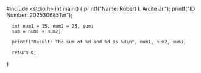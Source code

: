 #include <stdio.h>
int main() {
      printf("Name: Robert I. Arcite Jr.");
      printf("ID Number: 2025306851\n");

      int num1 = 15, num2 = 25, sum;
      sum = num1 + num2;

      printf("Result: The sum of %d and %d is %d\n", num1, num2, sum);

      return 0;
}
